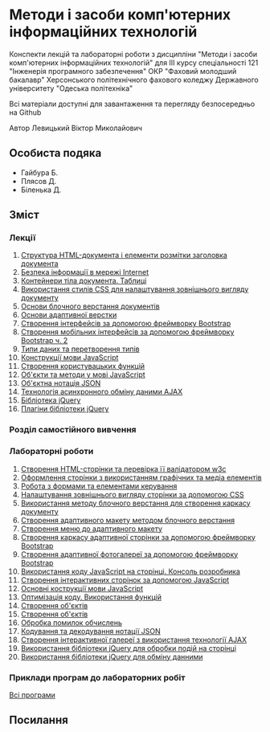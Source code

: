 # Методи і засоби комп'ютерних інформаційних технологій

Конспекти лекцій та лабораторні роботи з дисципліни "Методи і засоби комп'ютерних інформаційних технологій" для III курсу спеціальності 121 "Інженерія програмного забезпечення" ОКР "Фаховий молодший бакалавр" Херсонського політехнічного фахового коледжу Державного університету "Одеська політехніка"

Всі матеріали доступні для завантаження та перегляду безпосередньо на Github 

Автор Левицький Віктор Миколайович

## Особиста подяка

* Гайбура Б.
* Плясов Д.
* Біленька Д.

## Зміст
### Лекції
1.  [Структура HTML-документа і елементи розмітки заголовка документа](Лекції/lec-01.md)
2.  [Безпека інформації в мережі Internet](Лекції/lec-02.md)
3.  [Контейнери тіла документа. Таблиці](Лекції/lec-03.md)
4.  [Використання стилів CSS для налаштування зовнішнього вигляду документу](Лекції/lec-04.md)
5.  [Основи блочного верстання документів](Лекції/lec-05.md)
6.  [Основи адаптивної верстки](Лекції/lec-06.md)
7.  [Створення інтерфейсів за допомогою фреймворку Bootstrap](Лекції/lec-07.md)
8.  [Створення мобільних інтерфейсів за допомогою фреймворку Bootstrap ч. 2](Лекції/lec-08.md)
9.  [Типи даних та перетворення типів](Лекції/lec-09.md)
10.  [Конструкції мови JavaScript](Лекції/lec-10.md)
11.  [Створення користувацьких функцій](Лекції/lec-11.md)
12.  [Об'єкти та методи у мові JavaScript](Лекції/lec-12.md)
13.  [Об'єктна нотація JSON](Лекції/lec-13.md)
14.  [Технологія асинхронного обміну даними AJAX](Лекції/lec-14.md)
15.  [Бібліотека jQuery](Лекції/lec-15.md)
16.  [Плагіни бібліотеки jQuery](Лекції/lec-16.md)


### Розділ самостійного вивчення

### Лабораторні роботи

1.  [Створення HTML-сторінки та перевірка її валідатором w3c](Лабораторні/lab-01.md)
2.  [Оформлення сторінки з використанням графічних та медіа елементів](Лабораторні/lab-02.md)
3.  [Робота з формами та елементами керування](Лабораторні/lab-03.md)
4.  [Налаштування зовнішнього вигляду сторінки за допомогою CSS](Лабораторні/lab-04.md)
5.  [Використання методу блочного верстання для створення каркасу документу](Лабораторні/lab-05.md)
6.  [Створення адаптивного макету методом блочного верстання](Лабораторні/lab-06.md)
7.  [Створення меню до адаптивного макету](Лабораторні/lab-07.md)
8.  [Створення каркасу адаптивної сторінки за допомогою фреймворку Bootstrap](Лабораторні/lab-08.md)
9.  [Створення адаптивної фотогалереї за допомогою фреймворку Bootstrap](Лабораторні/lab-09.md)
10. [Використання коду JavaScript на сторінці. Консоль розробника](Лабораторні/lab-10.md)
11. [Створення інтерактивних сторінок за допомогою JavaScript](Лабораторні/lab-11.md)
12. [Основні кострукції мови JavaScript](Лабораторні/lab-12.md)
13. [Оптимізація коду. Використання функцій](Лабораторні/lab-13.md)
14. [Створення об'єктів](Лабораторні/lab-14.md)
15. [Створення об'єктів](Лабораторні/lab-15.md)
16. [Обробка помилок обчислень](Лабораторні/lab-16.md)
17. [Кодування та декодування нотації JSON](Лабораторні/lab-17.md)
18. [Створення інтерактивної галереї з використання технології AJAX](Лабораторні/lab-18.md)
19. [Використання бібліотеки jQuery для обробки подій на сторінці](Лабораторні/lab-19.md)
20. [Використання бібліотеки jQuery для обміну данними](Лабораторні/lab-20.md)

### Приклади програм до лабораторних робіт

[Всі програми](Лабораторні/src/)



## Посилання

